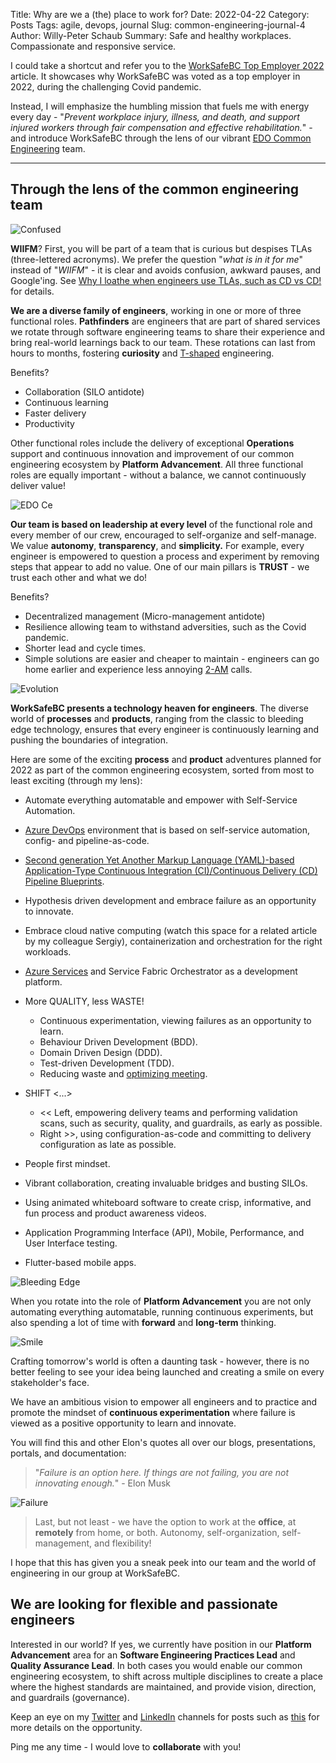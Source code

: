 Title: Why are we a (the) place to work for? 
Date: 2022-04-22
Category: Posts
Tags: agile, devops, journal
Slug: common-engineering-journal-4
Author: Willy-Peter Schaub
Summary: Safe and healthy workplaces. Compassionate and responsive service.

I could take a shortcut and refer you to the [WorkSafeBC Top Employer 2022](https://reviews.canadastop100.com/top-employer-worksafebc) article. It showcases why WorkSafeBC was voted as a top employer in 2022, during the challenging Covid pandemic.

Instead, I will emphasize the humbling mission that fuels me with energy every day - "_Prevent workplace injury, illness, and death, and support injured workers through fair compensation and effective rehabilitation._" - and introduce WorkSafeBC through the lens of our vibrant [EDO Common Engineering](/common-engineering-journal-2.html) team.

---

## Through the lens of the common engineering team

![Confused](../images/common-engineering-journal-4-3.png)

**WIIFM**? First, you will be part of a team that is curious but despises TLAs (three-lettered acronyms). We prefer the question "_what is in it for me_" instead of "_WIIFM_" - it is clear and avoids confusion, awkward pauses, and Google'ing. See [Why I loathe when engineers use TLAs, such as CD vs CD!](/why-i-hate-tlas.html) for details.

**We are a diverse family of engineers**, working in one or more of three functional roles. **Pathfinders** are engineers that are part of shared services we rotate through software engineering teams to share their experience and bring real-world learnings back to our team. These rotations can last from hours to months, fostering **curiosity** and [T-shaped](https://medium.com/making-meetup/t-shaped-engineering-on-meetup-pro-1e0a38df7f5b) engineering. 

Benefits?

- Collaboration (SILO antidote)
- Continuous learning
- Faster delivery
- Productivity

Other functional roles include the delivery of exceptional **Operations** support and continuous innovation and improvement of our common engineering ecosystem by **Platform Advancement**. All three functional roles are equally important - 
without a balance, we cannot continuously deliver value!

![EDO Ce](../images/common-engineering-journal-4-0.png)

**Our team is based on leadership at every level** of the functional role and every member of our crew, encouraged to self-organize and self-manage. We value **autonomy**, **transparency**, and **simplicity.** For example, every engineer is empowered to question a process and experiment by removing steps that appear to add no value. One of our main pillars is **TRUST** - we trust each other and what we do!

Benefits?

- Decentralized management (Micro-management antidote)
- Resilience allowing team to withstand adversities, such as the Covid pandemic.
- Shorter lead and cycle times.
- Simple solutions are easier and cheaper to maintain - engineers can go home earlier and experience less annoying [2-AM](https://opensource.com/article/18/12/blueprint-team-devops-mindset) calls.

![Evolution](../images/common-engineering-journal-4-1.png)

**WorkSafeBC presents a technology heaven for engineers**. The diverse world of **processes** and **products**, ranging from the classic to bleeding edge technology, ensures that every engineer is continuously learning and pushing the boundaries of integration. 

Here are some of the exciting **process** and **product** adventures planned for 2022 as part of the common engineering ecosystem, sorted from most to least exciting (through my lens):

- Automate everything automatable and empower with Self-Service Automation.
- [Azure DevOps](https://azure.microsoft.com/en-ca/services/devops/) environment that is based on self-service automation, config- and pipeline-as-code.
- [Second generation Yet Another Markup Language (YAML)-based Application-Type Continuous Integration (CI)/Continuous Delivery (CD) Pipeline Blueprints](./moving-hundreds-of-pipeline-snowflakes-part10.html).
- Hypothesis driven development and embrace failure as an opportunity to innovate.
- Embrace cloud native computing (watch this space for a related article by my colleague Sergiy), containerization and orchestration for the right workloads.
- [Azure Services](https://azure.microsoft.com/en-ca/) and Service Fabric Orchestrator as a development platform.
- More QUALITY, less WASTE!
  - Continuous experimentation, viewing failures as an opportunity to learn.
  - Behaviour Driven Development (BDD).
  - Domain Driven Design (DDD).
  - Test-driven Development (TDD).
  - Reducing waste and [optimizing meeting](/stop-the-meeting-hell.html).
- SHIFT <...>
  - << Left, empowering delivery teams and performing validation scans, such as security, quality, and guardrails, as early as possible.
  - Right >>, using configuration-as-code and committing to delivery configuration as late as possible.
- People first mindset.
- Vibrant collaboration, creating invaluable bridges and busting SILOs.
- Using animated whiteboard software to create crisp, informative, and fun process and product awareness videos.
- Application Programming Interface (API), Mobile, Performance, and User Interface testing.

- Flutter-based mobile apps.


![Bleeding Edge](../images/common-engineering-journal-4-2.png)

When you rotate into the role of **Platform Advancement** you are not only automating everything automatable, running continuous experiments, but also spending a lot of time with **forward** and **long-term** thinking. 

![Smile](../images/common-engineering-journal-4-5.png)

Crafting tomorrow's world is often a daunting task - however, there is no better feeling to see your idea being launched and creating a smile on every stakeholder's face. 

We have an ambitious vision to empower all engineers and to practice and promote the mindset of **continuous experimentation** where failure is viewed as a positive opportunity to learn and innovate.

You will find this and other Elon's quotes all over our blogs, presentations, portals, and documentation:

> "_Failure is an option here. If things are not failing, you are not innovating enough._" - Elon Musk

![Failure](../images/common-engineering-journal-3-5.png)

> Last, but not least - we have the option to work at the **office**, at **remotely** from home, or both. Autonomy, self-organization, self-management, and flexibility!

I hope that this has given you a sneak peek into our team and the world of engineering in our group at WorkSafeBC.

## We are looking for flexible and passionate engineers

Interested in our world? If yes, we currently have position in our **Platform Advancement** area for an **Software Engineering Practices Lead** and **Quality Assurance Lead**. In both cases you would enable our common engineering ecosystem, to shift across multiple disciplines to create a place where the highest standards are maintained, and provide vision, direction, and guardrails (governance). 

Keep an eye on my [Twitter](https://twitter.com/wpschaub) and [LinkedIn](https://www.linkedin.com/in/wpschaub) channels for posts such as [this](https://www.linkedin.com/posts/wpschaub_azuredevops-devops-mindset-activity-6889783742718722048-xXaa) for more details on the opportunity. 

Ping me any time - I would love to **collaborate** with you!

